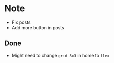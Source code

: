 # Note

* Fix posts
* Add more button in posts

## Done

* Might need to change `grid 3x3` in home to `flex`

